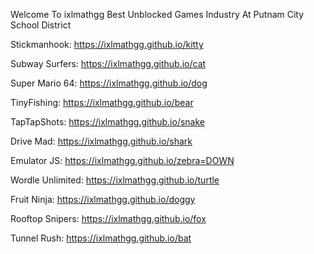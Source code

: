 Welcome To ixlmathgg Best Unblocked Games Industry At Putnam City School District

Stickmanhook: https://ixlmathgg.github.io/kitty

Subway Surfers: https://ixlmathgg.github.io/cat

Super Mario 64: https://ixlmathgg.github.io/dog

TinyFishing: https://ixlmathgg.github.io/bear

TapTapShots: https://ixlmathgg.github.io/snake

Drive Mad: https://ixlmathgg.github.io/shark

Emulator JS: https://ixlmathgg.github.io/zebra=DOWN

Wordle Unlimited: https://ixlmathgg.github.io/turtle

Fruit Ninja: https://ixlmathgg.github.io/doggy

Rooftop Snipers: https://ixlmathgg.github.io/fox

Tunnel Rush: https://ixlmathgg.github.io/bat
